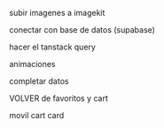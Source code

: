 
subir imagenes a imagekit

conectar con base de datos (supabase)

hacer el tanstack query

animaciones

completar datos

VOLVER de favoritos y cart

movil cart card


